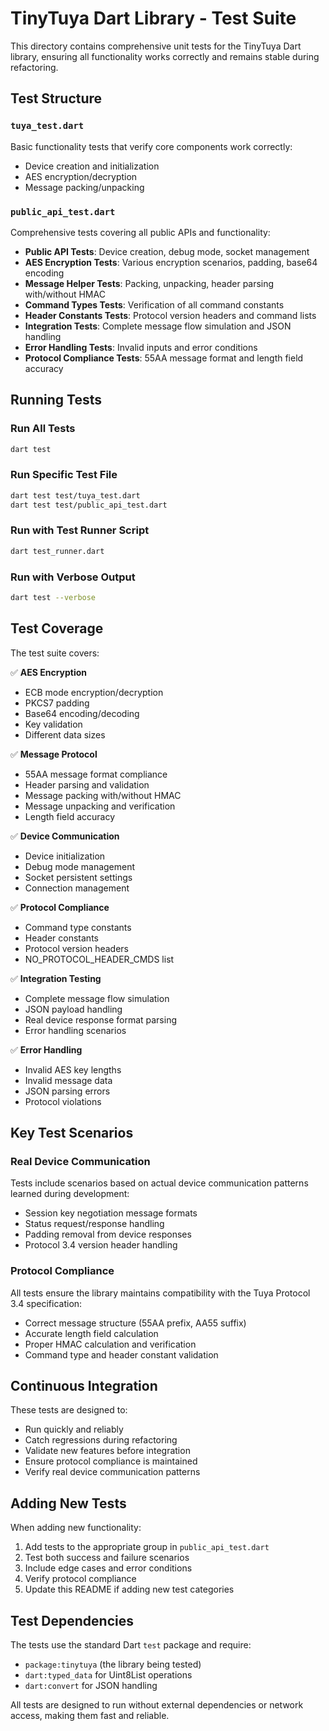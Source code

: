 # TinyTuya Dart Library - Test Suite

This directory contains comprehensive unit tests for the TinyTuya Dart library, ensuring all functionality works correctly and remains stable during refactoring.

## Test Structure

### `tuya_test.dart`
Basic functionality tests that verify core components work correctly:
- Device creation and initialization
- AES encryption/decryption
- Message packing/unpacking

### `public_api_test.dart`
Comprehensive tests covering all public APIs and functionality:
- **Public API Tests**: Device creation, debug mode, socket management
- **AES Encryption Tests**: Various encryption scenarios, padding, base64 encoding
- **Message Helper Tests**: Packing, unpacking, header parsing with/without HMAC
- **Command Types Tests**: Verification of all command constants
- **Header Constants Tests**: Protocol version headers and command lists
- **Integration Tests**: Complete message flow simulation and JSON handling
- **Error Handling Tests**: Invalid inputs and error conditions
- **Protocol Compliance Tests**: 55AA message format and length field accuracy

## Running Tests

### Run All Tests
```bash
dart test
```

### Run Specific Test File
```bash
dart test test/tuya_test.dart
dart test test/public_api_test.dart
```

### Run with Test Runner Script
```bash
dart test_runner.dart
```

### Run with Verbose Output
```bash
dart test --verbose
```

## Test Coverage

The test suite covers:

✅ **AES Encryption**
- ECB mode encryption/decryption
- PKCS7 padding
- Base64 encoding/decoding
- Key validation
- Different data sizes

✅ **Message Protocol**
- 55AA message format compliance
- Header parsing and validation
- Message packing with/without HMAC
- Message unpacking and verification
- Length field accuracy

✅ **Device Communication**
- Device initialization
- Debug mode management
- Socket persistent settings
- Connection management

✅ **Protocol Compliance**
- Command type constants
- Header constants
- Protocol version headers
- NO_PROTOCOL_HEADER_CMDS list

✅ **Integration Testing**
- Complete message flow simulation
- JSON payload handling
- Real device response format parsing
- Error handling scenarios

✅ **Error Handling**
- Invalid AES key lengths
- Invalid message data
- JSON parsing errors
- Protocol violations

## Key Test Scenarios

### Real Device Communication
Tests include scenarios based on actual device communication patterns learned during development:
- Session key negotiation message formats
- Status request/response handling
- Padding removal from device responses
- Protocol 3.4 version header handling

### Protocol Compliance
All tests ensure the library maintains compatibility with the Tuya Protocol 3.4 specification:
- Correct message structure (55AA prefix, AA55 suffix)
- Accurate length field calculation
- Proper HMAC calculation and verification
- Command type and header constant validation

## Continuous Integration

These tests are designed to:
- Run quickly and reliably
- Catch regressions during refactoring
- Validate new features before integration
- Ensure protocol compliance is maintained
- Verify real device communication patterns

## Adding New Tests

When adding new functionality:
1. Add tests to the appropriate group in `public_api_test.dart`
2. Test both success and failure scenarios
3. Include edge cases and error conditions
4. Verify protocol compliance
5. Update this README if adding new test categories

## Test Dependencies

The tests use the standard Dart `test` package and require:
- `package:tinytuya` (the library being tested)
- `dart:typed_data` for Uint8List operations
- `dart:convert` for JSON handling

All tests are designed to run without external dependencies or network access, making them fast and reliable.
